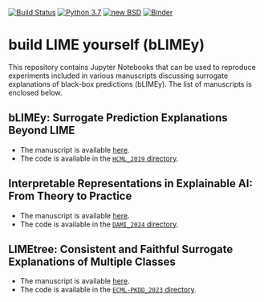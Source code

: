 [![Build Status](https://github.com/So-Cool/bLIMEy/actions/workflows/test-notebooks.yml/badge.svg)](https://github.com/So-Cool/bLIMEy/actions/workflows/test-notebooks.yml)
[![Python 3.7](https://img.shields.io/badge/python-3.7-blue.svg)](https://github.com/So-Cool/bLIMEy)
[![new BSD](https://img.shields.io/github/license/So-Cool/bLIMEy.svg)](https://github.com/So-Cool/bLIMEy/blob/master/LICENCE)
[![Binder](https://mybinder.org/badge_logo.svg)](https://mybinder.org/v2/gh/So-Cool/bLIMEy/master)

# build LIME yourself (bLIMEy) #

This repository contains Jupyter Notebooks that can be used to reproduce
experiments included in various manuscripts discussing surrogate explanations
of black-box predictions (bLIMEy). The list of manuscripts is enclosed below.

## bLIMEy: Surrogate Prediction Explanations Beyond LIME ##

* The manuscript is available [here][blimey].
* The code is available in the [`HCML_2019` directory][hcml19].

[blimey]: https://arxiv.org/abs/1910.13016
[hcml19]: https://github.com/So-Cool/bLIMEy/tree/master/HCML_2019

## Interpretable Representations in Explainable AI: From Theory to Practice ##

* The manuscript is available [here][ir].
* The code is available in the [`DAMI_2024` directory][dami24].

[ir]: https://doi.org/10.1007/s10618-024-01010-5
[dami24]: https://github.com/So-Cool/bLIMEy/tree/master/DAMI_2024

## LIMEtree: Consistent and Faithful Surrogate Explanations of Multiple Classes ##

* The manuscript is available [here][limetree].
* The code is available in the [`ECML-PKDD_2023` directory][ecmlpkdd23].

[limetree]: https://arxiv.org/abs/2005.01427
[ecmlpkdd23]: https://github.com/So-Cool/bLIMEy/tree/master/ECML-PKDD_2023
